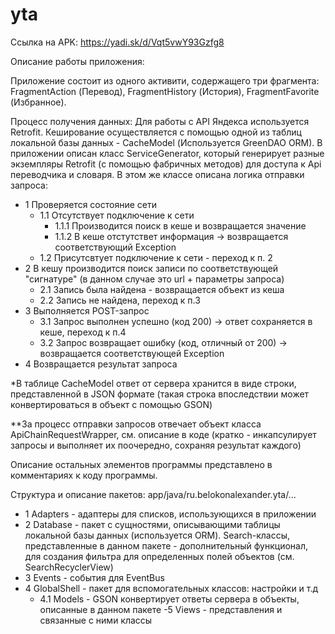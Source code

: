 # yta


Ссылка на APK: https://yadi.sk/d/Vqt5vwY93Gzfg8


Описание работы приложения:

Приложение состоит из одного активити, содержащего три фрагмента: FragmentAction (Перевод), FragmentHistory (История), FragmentFavorite (Избранное).


Процесс получения данных: 
Для работы с API Яндекса используется Retrofit.
Кеширование осуществляется с помощью одной из таблиц локальной базы данных - CacheModel (Используется GreenDAO ORM).
В приложении описан класс ServiceGenerator, который генерирует разные экземпляры Retrofit (с помощью фабричных методов) для доступа к Api переводчика и словаря. В этом же классе описана логика отправки запроса:
- 1 Проверяется состояние сети 
	- 1.1 Отсутствует подключение к сети
		- 1.1.1 Производится поиск в кеше и возвращается значение
		- 1.1.2 В кеше отстутствет информация -> возвращается соответствующий Exception 
	- 1.2 Присутсвтует подключение к сети - переход к п. 2
- 2 В кешу производится поиск записи по соответствующей "сигнатуре" (в данном случае это url + параметры запроса)
	- 2.1 Запись была найдена - возвращается объект из кеша
	- 2.2 Запись не найдена, переход к п.3
- 3 Выполняется POST-запрос
	- 3.1 Запрос выполнен успешно (код 200) -> ответ сохраняется в кеше, переход к п.4
	- 3.2 Запрос возвращает ошибку (код, отличный от 200) -> возвращается соответствующей Exception
- 4 Возвращается результат запроса

*В таблице CacheModel ответ от сервера хранится в виде строки, представленной в JSON формате (такая строка впоследствии может конвертироваться в объект с помощью GSON)

**За процесс отправки запросов отвечает объект класса ApiChainRequestWrapper, см. описание в коде (кратко - инкапсулирует запросы и выполняет их поочередно, сохраняя результат каждого)

Описание остальных элементов программы представлено в комментариях к коду программы.

Структура и описание пакетов:
app/java/ru.belokonalexander.yta/...
- 1 Adapters - адаптеры для списков, использующихся в приложении
- 2 Database - пакет с сущностями, описывающими таблицы локальной базы данных (используется ORM). Search-классы, представленные в данном пакете - дополнительный функционал, для создания фильтра для определенных полей объектов (см. SearchRecyclerView)
- 3 Events - события для EventBus
- 4 GlobalShell - пакет для вспомогательных классов: настройки и т.д
	- 4.1 Models - GSON конвертирует ответы сервера в объекты, описанные в данном пакете
-5 Views - представления и связанные с ними классы

